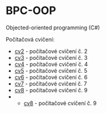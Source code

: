 # BPC-OOP

Objected-oriented programming (C#)

Počítačová cvičení:
- [cv2](https://github.com/larescze/bpc-oop/tree/cv2) - počítačové cvičení č. 2
- [cv3](https://github.com/larescze/bpc-oop/tree/cv3) - počítačové cvičení č. 3
- [cv4](https://github.com/larescze/bpc-oop/tree/cv4) - počítačové cvičení č. 4
- [cv5](https://github.com/larescze/bpc-oop/tree/cv5) - počítačové cvičení č. 5
- [cv6](https://github.com/larescze/bpc-oop/tree/cv6) - počítačové cvičení č. 6
- [cv7](https://github.com/larescze/bpc-oop/tree/cv7) - počítačové cvičení č. 7
- [cv8](https://github.com/larescze/bpc-oop/tree/cv8) - počítačové cvičení č. 9
- - [cv8](https://github.com/larescze/bpc-oop/tree/cv9) - počítačové cvičení č. 9